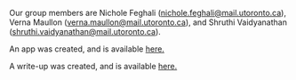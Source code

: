 Our group members are Nichole Feghali (nichole.feghali@mail.utoronto.ca), Verna Maullon (verna.maullon@mail.utoronto.ca), and Shruthi Vaidyanathan (shruthi.vaidyanathan@mail.utoronto.ca).

An app was created, and is available [here.](https://funkycatsfeistystats.shinyapps.io/youtubeapp/)

A write-up was created, and is available [here.](https://github.com/DataFestUofT/submit-project-funky-cats-and-their-feisty-stats/blob/master/Funky%20Cats%20and%20Their%20Feisty%20Stats%20-%20Datafest%20Writeup.pdf)
